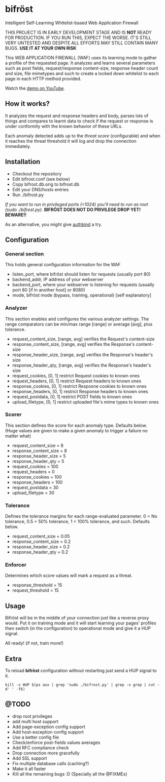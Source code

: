 # bifröst

Intelligent Self-Learning Whitelist-based Web Application Firewall

THIS PROJECT IS IN EARLY DEVELOPMENT STAGE AND IS **NOT** READY FOR PRODUCTION.
IF YOU RUN THIS, EXPECT THE WORSE. IT'S STILL VERY UNTESTED AND DESPITE ALL 
EFFORTS MAY STILL CONTAIN MANY BUGS. **USE IT AT YOUR OWN RISK**

This WEB APPLICATION FIREWALL (WAF) uses its learning mode to gather a profile of the requested page. It analyzes and learns several parameters such as post fields, request/response content-size, response header count and size, file mimetypes and such to create a locked down whitelist to each page in each HTTP method provided.

Watch the [demo on YouTube](https://www.youtube.com/watch?v=qjzeJbAGgBo).

## How it works?
It analyzes the request and response headers and body, parses lots of things and compares to learnt data to check if the request or response is under conformity with the known behavior of these URLs.

Each anomaly detected adds up to the *threat score* (configurable) and when it reaches the threat threshold it will log and drop the connection immediately.

## Installation

* Checkout the repository
* Edit bifrost.conf (see below)
* Copy bifrost.db.orig to bifrost.db
* Edit your DNS/hosts entries
* Run ./bifrost.py 

*If you want to run in privileged ports (<1024) you'll need to run as root (sudo ./bifrost.py).*
**BIFRÖST DOES NOT DO PRIVILEGE DROP YET! BEWARE!!**

As an alternative, you might give [authbind](http://mutelight.org/authbind) a try.

## Configuration
### General section
This holds general configuration information for the WAF

* listen\_port, where bifröst should listen for requests (usually port 80)
* backend\_addr, IP address of your webserver
* backend\_port, where your webserver is listening for requests (usually port 80 [if in another host] or 8080)
* mode, bifröst mode (bypass, training, operational) [self explanatory]

### Analyzer
This section enables and configures the various analyzer settings.
The range comparators can be min/max range [range] or average [avg], plus tolerance.

* request\_content\_size, [range, avg] verifies the Request's content-size 
* response\_content\_size, [range, avg] verifies the Response's content-size 
* response\_header\_size, [range, avg] verifies the Response's header's size
* response\_header\_qty, [range, avg] verifies the Response's header's size
* request\_cookies, [0, 1] restrict Request cookies to known ones
* request\_headers, [0, 1] restrict Request headers to known ones
* response\_cookies, [0, 1] restrict Resposne cookies to known ones
* response\_headers, [0, 1] restrict Response headers to known ones
* request\_postdata, [0, 1] restrict POST fields to known ones
* upload\_filetype, [0, 1] restrict uploaded file's mime types to known ones

### Scorer
This section defines the score for each anomaly type. Defaults below. (Huge values are given to make a given anomaly to trigger a failure no matter what)

* request\_content\_size = 8
* response\_content\_size = 8
* response\_header\_size = 5
* response\_header\_qty = 5
* request\_cookies = 100
* request\_headers = 0
* response\_cookies = 100
* response\_headers = 100
* request\_postdata = 30
* upload\_filetype = 30

### Tolerance
Defines the tolerance margins for each range-evaluated parameter. 0 = No tolerance, 0.5 = 50% tolerance, 1 = 100% tolerance, and such. Defaults below.

* request\_content\_size = 0.05
* response\_content\_size = 0.2
* response\_header\_size = 0.2
* response\_header\_qty = 0.2

### Enforcer
Determines which score values will mark a request as a threat.

* response\_threshold = 15
* request\_threshold = 15

## Usage

Bifröst will be in the middle of your connection just like a reverse proxy would. Put it on training mode and it will start learning your pages' profiles then switch (in the configuration) to operational mode and give it a HUP signal.

All ready! (if not, train more!)

## Extra
To reload **bifröst** configuration without restarting just send a HUP signal to it.

    kill -s HUP $(ps aux | grep 'sudo ./bifrost.py' | grep -v grep | cut -d' ' -f6)

## @TODO

* drop root privileges
* add multi host support
* Add page-exception config support
* Add host-exception config support
* Use a better config file
* Check/enforce post-fields values averages
* Add RFC compliance check
* Drop connection more gracefully
* Add SSL support
* Fix multiple database calls (caching?)
* Make it all faster
* Kill all the remaining bugs :D (Specially all the @FIXMEs)
